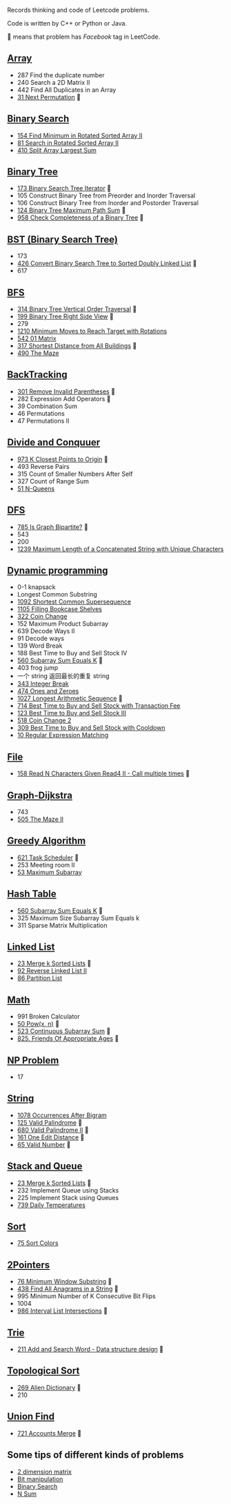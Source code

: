Records thinking and code of Leetcode problems.

Code is written by C++ or Python or Java.

:triangular_flag_on_post: means that problem has *Facebook* tag in LeetCode.

## [Array](Array.md)

- 287 Find the duplicate number
- 240 Search a 2D Matrix II
- 442 Find All Duplicates in an Array
- [31 Next Permutation](https://leetcode.com/problems/next-permutation/) :triangular_flag_on_post:

## [Binary Search](Binary-Search.md)

- [154 Find Minimum in Rotated Sorted Array II](https://leetcode.com/problems/find-minimum-in-rotated-sorted-array-ii/)
- [81 Search in Rotated Sorted Array II](https://leetcode.com/problems/search-in-rotated-sorted-array-ii/)
- [410 Split Array Largest Sum](https://leetcode.com/problems/split-array-largest-sum/)
  
## [Binary Tree](Binary-Tree.md)

- [173 Binary Search Tree Iterator](https://leetcode.com/problems/binary-search-tree-iterator/)  :triangular_flag_on_post:
- 105 Construct Binary Tree from Preorder and Inorder Traversal
- 106 Construct Binary Tree from Inorder and Postorder Traversal
- [124 Binary Tree Maximum Path Sum](https://leetcode.com/problems/binary-tree-maximum-path-sum/)   :triangular_flag_on_post:
- [958 Check Completeness of a Binary Tree](https://leetcode.com/problems/check-completeness-of-a-binary-tree/)  :triangular_flag_on_post:


## [BST (Binary Search Tree)](BST.md)

- 173
- [426 Convert Binary Search Tree to Sorted Doubly Linked List](https://leetcode.com/problems/convert-binary-search-tree-to-sorted-doubly-linked-list/)   :triangular_flag_on_post: 
- 617

## [BFS](BFS.md)

- [314 Binary Tree Vertical Order Traversal](https://leetcode.com/problems/binary-tree-vertical-order-traversal/)  :triangular_flag_on_post:
- [199 Binary Tree Right Side View](https://leetcode.com/problems/binary-tree-right-side-view/) :triangular_flag_on_post:
- 279
- [1210 Minimum Moves to Reach Target with Rotations](https://leetcode.com/problems/minimum-moves-to-reach-target-with-rotations/)
- [542 01 Matrix](https://leetcode.com/problems/01-matrix/)
- [317 Shortest Distance from All Buildings](https://leetcode.com/problems/shortest-distance-from-all-buildings/)   :triangular_flag_on_post:
- [490 The Maze](https://leetcode.com/problems/the-maze/)

## [BackTracking](BackTracking.md)

- [301 Remove Invalid Parentheses](https://leetcode.com/problems/remove-invalid-parentheses/) :triangular_flag_on_post:
- 282 Expression Add Operators   :triangular_flag_on_post: 
- 39 Combination Sum
- 46 Permutations
- 47 Permutations II

## [Divide and Conquuer](Divide&Conquer.md)

- [973 K Closest Points to Origin](https://leetcode.com/problems/k-closest-points-to-origin/) :triangular_flag_on_post:
- 493 Reverse Pairs
- 315 Count of Smaller Numbers After Self
- 327 Count of Range Sum
- [51 N-Queens](https://leetcode.com/problems/n-queens/)

## [DFS](DFS.md)

- [785 Is Graph Bipartite?](https://leetcode.com/problems/is-graph-bipartite/) :triangular_flag_on_post:
- 543
- 200
- [1239 Maximum Length of a Concatenated String with Unique Characters](https://leetcode.com/problems/maximum-length-of-a-concatenated-string-with-unique-characters/)

## [Dynamic programming](dynamic-program.md)

- 0-1 knapsack
- Longest Common Substring
- [1092 Shortest Common Supersequence](https://leetcode.com/problems/shortest-common-supersequence/)
- [1105 Filling Bookcase Shelves](https://leetcode.com/problems/filling-bookcase-shelves/)
- [322 Coin Change](https://leetcode.com/problems/coin-change/)
- 152 Maximum Product Subarray
- 639 Decode Ways II 
- 91 Decode ways 
- 139 Word Break
- 188 Best Time to Buy and Sell Stock IV 
- [560 Subarray Sum Equals K](https://leetcode.com/problems/subarray-sum-equals-k/submissions/) :triangular_flag_on_post: 
- 403 frog jump 
- 一个 string 返回最长的重复 string 
- [343 Integer Break](https://leetcode.com/problems/integer-break/)
- [474 Ones and Zeroes](https://leetcode.com/problems/ones-and-zeroes/)
- [1027 Longest Arithmetic Sequence](https://leetcode.com/problems/longest-arithmetic-sequence/)   :triangular_flag_on_post:
- [714 Best Time to Buy and Sell Stock with Transaction Fee](https://leetcode.com/problems/best-time-to-buy-and-sell-stock-with-transaction-fee/)
- [123 Best Time to Buy and Sell Stock III](https://leetcode.com/problems/best-time-to-buy-and-sell-stock-iii/)
- [518 Coin Change 2](https://leetcode.com/problems/coin-change-2/)
- [309 Best Time to Buy and Sell Stock with Cooldown](https://leetcode.com/problems/best-time-to-buy-and-sell-stock-with-cooldown/)
- [10 Regular Expression Matching](https://leetcode.com/problems/regular-expression-matching/)


## [File](File.md)

- [158 Read N Characters Given Read4 II - Call multiple times](https://leetcode.com/problems/read-n-characters-given-read4-ii-call-multiple-times/)  :triangular_flag_on_post: 

## [Graph-Dijkstra](Dijkstra.md)

- 743
- [505 The Maze II](https://leetcode.com/problems/the-maze-ii/)

## [Greedy Algorithm](Greedy.md)

- [621 Task Scheduler](https://leetcode.com/problems/task-scheduler/) :triangular_flag_on_post: 
- 253 Meeting room II
- [53 Maximum Subarray](https://leetcode.com/problems/maximum-subarray/)

## [Hash Table](HashTable.md)

- [560 Subarray Sum Equals K](https://leetcode.com/problems/subarray-sum-equals-k/) :triangular_flag_on_post:
- 325 Maximum Size Subarray Sum Equals k
- 311 Sparse Matrix Multiplication

## [Linked List](Linked-List.md)

- [23 Merge k Sorted Lists](https://leetcode.com/problems/merge-k-sorted-lists/)   :triangular_flag_on_post:
- [92 Reverse Linked List II](https://leetcode.com/problems/reverse-linked-list-ii/)
- [86 Partition List](https://leetcode.com/problems/partition-list/)

## [Math](math.md)

- 991 Broken Calculator
- [50 Pow(x, n)](https://leetcode.com/problems/powx-n/) :triangular_flag_on_post:
- [523 Continuous Subarray Sum](https://leetcode.com/problems/continuous-subarray-sum/) :triangular_flag_on_post:
- [825. Friends Of Appropriate Ages](https://leetcode.com/problems/friends-of-appropriate-ages/)    :triangular_flag_on_post: 

## [NP Problem](NP.py)

- 17

## [String](String.md)

- [1078 Occurrences After Bigram](https://leetcode.com/problems/occurrences-after-bigram/)
- [125 Valid Palindrome](https://leetcode.com/problems/valid-palindrome/)  :triangular_flag_on_post:
- [680 Valid Palindrome II](https://leetcode.com/problems/valid-palindrome-ii/)  :triangular_flag_on_post:
- [161 One Edit Distance](https://leetcode.com/problems/one-edit-distance/)   :triangular_flag_on_post:
- [65 Valid Number](https://leetcode.com/problems/valid-number/)  :triangular_flag_on_post:

## [Stack and Queue](Stack&Queue.md)

- [23 Merge k Sorted Lists](https://leetcode.com/problems/merge-k-sorted-lists/)   :triangular_flag_on_post:
- 232 Implement Queue using Stacks
- 225 Implement Stack using Queues
- [739 Daily Temperatures](https://leetcode.com/problems/daily-temperatures/)

## [Sort](Sort.md)

- [75 Sort Colors](https://leetcode.com/problems/sort-colors/)

## [2Pointers](2Pointers.md)

- [76 Minimum Window Substring](https://leetcode.com/problems/minimum-window-substring/)  :triangular_flag_on_post:
- [438 Find All Anagrams in a String](https://leetcode.com/problems/find-all-anagrams-in-a-string/)  :triangular_flag_on_post:
- 995 Minimum Number of K Consecutive Bit Flips
- 1004
- [986 Interval List Intersections](https://leetcode.com/problems/interval-list-intersections/) :triangular_flag_on_post:

## [Trie](Trie.md)

- [211 Add and Search Word - Data structure design](https://leetcode.com/problems/add-and-search-word-data-structure-design)  :triangular_flag_on_post:

## [Topological Sort](TopologicalSort.py)

- [269 Alien Dictionary](https://leetcode.com/problems/alien-dictionary/) :triangular_flag_on_post:
- 210

## [Union Find](Union-Find.md)

- [721 Accounts Merge](https://leetcode.com/problems/accounts-merge/)  :triangular_flag_on_post:

## Some tips of different kinds of problems

- [2 dimension matrix](2-dimension-matrix.md)
- [Bit manipulation](Bit_Manipulation.md)
- [Binary Search](Binary-Search.md)
- [N Sum](NSum.md)